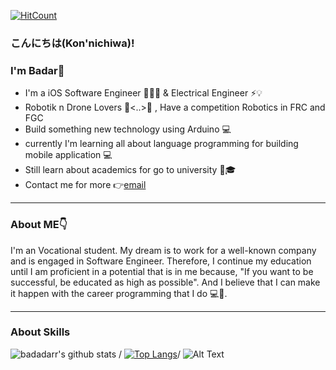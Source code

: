[![HitCount](http://hits.dwyl.com/badadarr/badadarr/READMEmd.svg)](http://hits.dwyl.com/badadarr/badadarr/READMEmd)
### こんにちは(Kon'nichiwa)! 

### I'm Badar👋

* I'm a iOS Software Engineer 👨🏻‍💻  & Electrical Engineer ⚡️💡
* Robotik n Drone Lovers 🤖<..>🚁 , Have a competition Robotics in FRC and FGC
* Build something new technology using Arduino 💻 
* currently I'm learning all about language programming for building mobile application 💻
* Still learn about academics for go to university 🏫🎓
* Contact me for more 👉<a href="mailto:badar.maulana.techno@gmail.com">email</a>

------------------------------------------------------------------------------------

### About ME👇

I'm an Vocational student. My dream is to work for a well-known company and is engaged in Software Engineer. Therefore, I continue my education until I am proficient in a potential that is in me because, "If you want to be successful, be educated as high as possible". And I believe that I can make it happen with the career programming that I do 💻🚀.

------------------------------------------------------------------------------------

### About Skills
![badadarr's github stats](https://github-readme-stats.vercel.app/api?username=badadarr&theme=blueberry&show_icons=true) /
[![Top Langs](https://github-readme-stats.vercel.app/api/top-langs/?username=badadarr&layout=compact&theme=blueberry&show_icons=true)](https://github.com/badadarr)/
![Alt Text](https://media.giphy.com/media/VTtANKl0beDFQRLDTh/giphy.gif)









